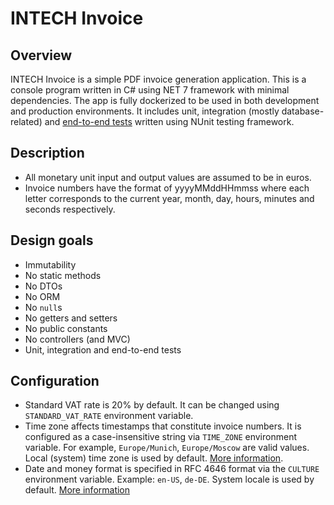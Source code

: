 # INTECH Invoice

## Overview

INTECH Invoice is a simple PDF invoice generation application. This is a console program written
in C# using NET 7 framework with minimal dependencies. The app is fully dockerized to be used in
both development and production environments. It includes unit, integration (mostly database-related) and
[end-to-end tests](test/ProgramTest.cs) written using NUnit testing framework.

## Description

- All monetary unit input and output values are assumed to be in euros.
- Invoice numbers have the format of yyyyMMddHHmmss where each letter corresponds to the current
year, month, day, hours, minutes and seconds respectively.

## Design goals

- Immutability
- No static methods
- No DTOs
- No ORM
- No `null`s
- No getters and setters
- No public constants
- No controllers (and MVC)
- Unit, integration and end-to-end tests

## Configuration

- Standard VAT rate is 20% by default. It can be changed using `STANDARD_VAT_RATE` environment variable.
- Time zone affects timestamps that constitute invoice numbers. It is configured as a
case-insensitive string via `TIME_ZONE` environment variable. For example, `Europe/Munich`,
`Europe/Moscow` are valid values. Local (system) time zone is used by default.
[More information](https://learn.microsoft.com/en-us/dotnet/api/system.timezoneinfo.findsystemtimezonebyid?view=net-7.0#remarks).
- Date and money format is specified in RFC 4646 format via the `CULTURE` environment variable.
Example: `en-US`, `de-DE`. System locale is used by default.
[More information](https://learn.microsoft.com/en-us/dotnet/api/system.globalization.cultureinfo?view=net-8.0#CultureNames)
